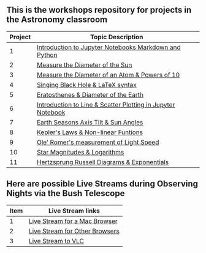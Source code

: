 ## This is the workshops repository for projects in the Astronomy classroom

Project|Topic Description
---|---
1|<a href="https://chandrunarayan.github.io/astronomy/projects/intro_to_jupyter" target="_blank">Introduction to Jupyter Notebooks Markdown and Python</a>
2|<a href="https://chandrunarayan.github.io/astronomy/projects/calculate_sun_dia" target="_blank">Measure the Diameter of the Sun</a>
3|<a href="https://chandrunarayan.github.io/astronomy/projects/calculate_atom_dia" target="_blank">Measure the Diameter of an Atom & Powers of 10</a>
4|<a href="https://chandrunarayan.github.io/astronomy/projects/singing_black_hole" target="_blank">Singing Black Hole & LaTeX syntax</a>
5|<a href="https://chandrunarayan.github.io/astronomy/projects/calculate_earth_dia" target="_blank">Eratosthenes & Diameter of the Earth</a>
6|<a href="https://chandrunarayan.github.io/astronomy/projects/simple_line_plots" target="_blank">Introduction to Line & Scatter Plotting in Jupyter Notebook</a>
7|<a href="https://chandrunarayan.github.io/astronomy/projects/seasons_simulator" target="_blank">Earth Seasons Axis Tilt & Sun Angles</a>
8|<a href="https://chandrunarayan.github.io/astronomy/projects/keplerian_orbits" target="_blank">Kepler's Laws & Non-linear Funtions</a>
9|<a href="https://chandrunarayan.github.io/astronomy/projects/measure_light_speed" target="_blank">Ole' Romer's measurement of Light Speed</a>
10|<a href="https://chandrunarayan.github.io/astronomy/projects/star_magnitudes" target="_blank">Star Magnitudes & Logarithms</a>
11|<a href="https://chandrunarayan.github.io/astronomy/projects/cluster_hrd" target="_blank">Hertzsprung Russell Diagrams & Exponentials</a>


## Here are possible Live Streams during Observing Nights via the Bush Telescope

Item|Live Stream links
---|---
1|<a href="http://sciencelabbridges.com:8088/hls/stream.m3u8" target="_blank">Live Stream for a Mac Browser</a>
2|<a href="http://sciencelabbridges.com:8088/dash/stream.mpd" target="_blank">Live Stream for Other Browsers</a>
3|<a href="rtmp://sciencelabbridges.com/live/obs_stream" target="_blank">Live Stream to VLC</a>
